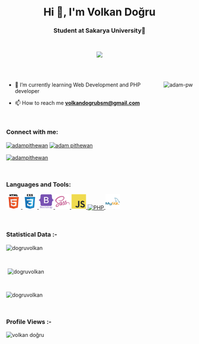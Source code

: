 <h1 align="center">Hi 👋, I'm Volkan Doğru</h1>
<h3 align="center">Student at Sakarya University🌟</h3>

<br>

<p align="center">
  <a href="https://github.com/dogruvolkan/readme-typing-svg"><img src="https://readme-typing-svg.herokuapp.com?lines=Information+Systems+Engineering+Student;Full+Stack+Web+Developer;;Always%20learning%20new%20things&center=true&width=500&height=50"></a>
</p>

<br>




<br>

<p><img align="right" src="https://github.com/Adam-pw/Adam-pw/blob/main/animation_500_kxa883sd.gif" alt="adam-pw" /></p>


- 🌱 I’m currently learning Web Development and PHP developer

- 📫 How to reach me **volkandogrubsm@gmail.com**


<br>

<h3 align="left">Connect with me:</h3>
<p align="left">
     <a href="https://twitter.com/1volkandogru" target="blank"><img align="center"
      src="https://raw.githubusercontent.com/rahuldkjain/github-profile-readme-generator/master/src/images/icons/Social/twitter.svg"
      alt="adampithewan" height="30" width="40" /></a>
  <a href="https://www.linkedin.com/in/volkandogru1/" target="blank"><img align="center"
      src="https://raw.githubusercontent.com/rahuldkjain/github-profile-readme-generator/master/src/images/icons/Social/linked-in-alt.svg"
      alt="adam pithewan" height="30" width="40" /></a>
     
  <a href="https://www.hackerrank.com/volkandogru11" target="blank"><img align="center"
      src="https://raw.githubusercontent.com/rahuldkjain/github-profile-readme-generator/master/src/images/icons/Social/hackerrank.svg"
      alt="adampithewan" height="30" width="40" /></a>

</p>

<br>

<h3 align="left">Languages and Tools:</h3>
<p align="left">
     <a href="https://www.w3.org/html/" target="_blank" rel="noreferrer"> 
     <img src="https://raw.githubusercontent.com/devicons/devicon/master/icons/html5/html5-original-wordmark.svg"
      alt="html5" width="40" height="40" /> </a> 
    <a href="https://www.w3schools.com/css/" target="_blank"
    rel="noreferrer"> <img  src="https://raw.githubusercontent.com/devicons/devicon/master/icons/css3/css3-original-wordmark.svg" alt="css3"  width="40" height="40" /> </a>
      <a href="https://getbootstrap.com" target="_blank" rel="noreferrer">
    <img src="https://raw.githubusercontent.com/devicons/devicon/master/icons/bootstrap/bootstrap-plain-wordmark.svg"
      alt="bootstrap" width="40" height="40" /> </a>
    <a href="https://sass-lang.com" target="_blank" rel="noreferrer"> <img  src="https://raw.githubusercontent.com/devicons/devicon/master/icons/sass/sass-original.svg" alt="sass" width="40" height="40" /> </a>
    <a href="https://developer.mozilla.org/en-US/docs/Web/JavaScript" target="_blank"
    rel="noreferrer"> <img src="https://raw.githubusercontent.com/devicons/devicon/master/icons/javascript/javascript-original.svg"
      alt="javascript" width="40" height="40" /> </a> 
    <a href="https://www.php.net/" target="blank">
    <img align="center" alt="PHP" width="40" height="40" src="https://img.shields.io/badge/PHP-%23777BB4.svg?logo=php&logoColor=white"/> </a> 
    <a href="https://www.mysql.com/" target="_blank" rel="noreferrer">
        <img src="https://raw.githubusercontent.com/devicons/devicon/master/icons/mysql/mysql-original-wordmark.svg" alt="mysql" width="40" height="40" /> </a> 
      </p>

<br>

<h3>Statistical Data :-</h3>
<p><img align="center"
    src="https://github-readme-stats.vercel.app/api/top-langs?username=dogruvolkan&show_icons=true&locale=en&bg_color=0d1117&text_color=ffffff&layout=compact"
    alt="dogruvolkan" 
    bg_color=#808080/></p>

<br>

<p>&nbsp;<img align="center" src="https://github-readme-stats.vercel.app/api?username=dogruvolkan&show_icons=true&locale=en&bg_color=0d1117&text_color=ffffff&repo=convoychat"
    alt="dogruvolkan" /></p>

<br>

<p><img align="center" src="https://github-readme-streak-stats.herokuapp.com/?user=dogruvolkan&theme=dark&background=0d1117&date_format=M%20j%5B%2C%20Y%5D" alt="dogruvolkan" /></p>
      
<p align="left"> <a href="https://twitter.com/" target="blank"><img
      src="https://img.shields.io/twitter/follow/?logo=twitter&style=for-the-badge" alt="" /></a> </p>

<p align="right"> <h3>Profile Views :-</h3> <img src="https://komarev.com/ghpvc/?username=dogruvolkan-pw&label=Profile%20views&color=0e75b6&style=flat"
    alt="volkan doğru" />  </p>
 

